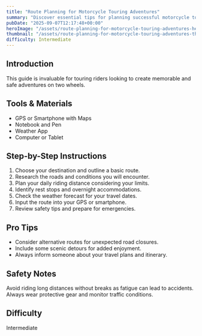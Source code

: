 ```yaml
---
title: "Route Planning for Motorcycle Touring Adventures"
summary: "Discover essential tips for planning successful motorcycle touring routes."
pubDate: "2025-09-07T12:17:48+00:00"
heroImage: "/assets/route-planning-for-motorcycle-touring-adventures-hero.jpg"
thumbnail: "/assets/route-planning-for-motorcycle-touring-adventures-thumb.jpg"
difficulty: Intermediate
---
```


<h2>Introduction</h2>
<p>This guide is invaluable for touring riders looking to create memorable and safe adventures on two wheels.</p>
<h2>Tools & Materials</h2>
<ul>
  <li>GPS or Smartphone with Maps</li>
  <li>Notebook and Pen</li>
  <li>Weather App</li>
  <li>Computer or Tablet</li>
</ul>
<h2>Step-by-Step Instructions</h2>
<ol>
  <li>Choose your destination and outline a basic route.</li>
  <li>Research the roads and conditions you will encounter.</li>
  <li>Plan your daily riding distance considering your limits.</li>
  <li>Identify rest stops and overnight accommodations.</li>
  <li>Check the weather forecast for your travel dates.</li>
  <li>Input the route into your GPS or smartphone.</li>
  <li>Review safety tips and prepare for emergencies.</li>
</ol>
<h2>Pro Tips</h2>
<ul>
  <li>Consider alternative routes for unexpected road closures.</li>
  <li>Include some scenic detours for added enjoyment.</li>
  <li>Always inform someone about your travel plans and itinerary.</li>
</ul>
<h2>Safety Notes</h2>
<p>Avoid riding long distances without breaks as fatigue can lead to accidents. Always wear protective gear and monitor traffic conditions.</p>
<h2>Difficulty</h2>
<p>Intermediate</p>